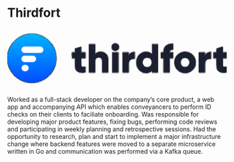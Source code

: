 # Thirdfort

![Thirdfort logo](/assets/thirdfortlogo.png)

Worked as a full-stack developer on the company’s core product, a web app and accompanying API which enables conveyancers to perform ID checks on their clients to faciliate onboarding. Was responsible for developing major product features, fixing bugs, performing code reviews and participating in weekly planning and retrospective sessions. Had the opportunity to research, plan and start to implement a major infrastructure change where backend features were moved to a separate microservice written in Go and communication was performed via a Kafka queue.
